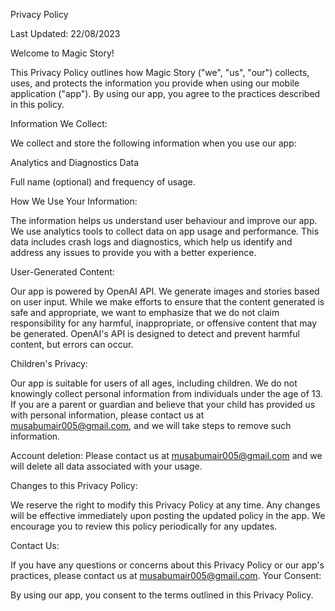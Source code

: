 Privacy Policy

Last Updated: 22/08/2023

Welcome to Magic Story!

This Privacy Policy outlines how Magic Story ("we", "us", "our") collects, uses, and protects the information you provide when using our mobile application ("app"). By using our app, you agree to the practices described in this policy.

Information We Collect:

We collect and store the following information when you use our app:

Analytics and Diagnostics Data

Full name (optional) and frequency of usage. 

How We Use Your Information:

The information helps us understand user behaviour and improve our app. We use analytics tools to collect data on app usage and performance. This data includes crash logs and diagnostics, which help us identify and address any issues to provide you with a better experience.

User-Generated Content:

Our app is powered by OpenAI API. We generate images and stories based on user input. While we make efforts to ensure that the content generated is safe and appropriate, we want to emphasize that we do not claim responsibility for any harmful, inappropriate, or offensive content that may be generated. OpenAI's API is designed to detect and prevent harmful content, but errors can occur.

Children's Privacy:

Our app is suitable for users of all ages, including children. We do not knowingly collect personal information from individuals under the age of 13. If you are a parent or guardian and believe that your child has provided us with personal information, please contact us at musabumair005@gmail.com, and we will take steps to remove such information.

Account deletion:
Please contact us at musabumair005@gmail.com and we will delete all data associated with your usage.

Changes to this Privacy Policy:

We reserve the right to modify this Privacy Policy at any time. Any changes will be effective immediately upon posting the updated policy in the app. We encourage you to review this policy periodically for any updates.

Contact Us:

If you have any questions or concerns about this Privacy Policy or our app's practices, please contact us at musabumair005@gmail.com.
Your Consent:

By using our app, you consent to the terms outlined in this Privacy Policy.
